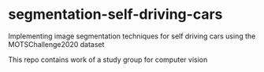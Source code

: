 # segmentation-self-driving-cars
Implementing image segmentation techniques for self driving cars using the MOTSChallenge2020 dataset

This repo contains work of a study group for computer vision
